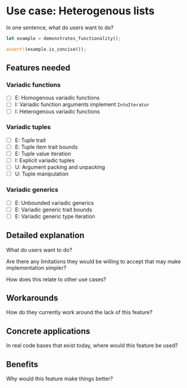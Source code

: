# Use case: Heterogenous lists

In one sentence, what do users want to do?

```rust
let example = demonstrates_functionality();

assert!(example.is_concise());
```

## Features needed

### Variadic functions

- [ ] E: Homogenous variadic functions
- [ ] I: Variadic function arguments implement `IntoIterator`
- [ ] I: Heterogenous variadic functions

### Variadic tuples

- [ ] E: Tuple trait
- [ ] E: Tuple item trait bounds
- [ ] E: Tuple value iteration
- [ ] I: Explicit variadic tuples
- [ ] U: Argument packing and unpacking
- [ ] U: Tuple manipulation

### Variadic generics

- [ ] E: Unbounded variadic generics
- [ ] E: Variadic generic trait bounds
- [ ] E: Variadic generic type iteration

## Detailed explanation

What do users want to do?

Are there any limitations they would be willing to accept that may make implementation simpler?

How does this relate to other use cases?

## Workarounds

How do they currently work around the lack of this feature?

## Concrete applications

In real code bases that exist today, where would this feature be used?

## Benefits

Why would this feature make things better?
